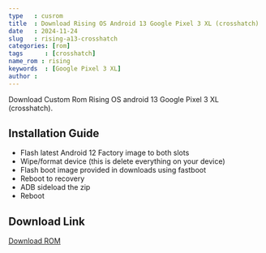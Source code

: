 ```yaml
---
type   : cusrom
title  : Download Rising OS Android 13 Google Pixel 3 XL (crosshatch)
date   : 2024-11-24
slug   : rising-a13-crosshatch
categories: [rom]
tags      : [crosshatch]
name_rom : rising
keywords  : [Google Pixel 3 XL]
author :
---
```


Download Custom Rom Rising OS android 13 Google Pixel 3 XL (crosshatch).

 
## Installation Guide
- Flash latest Android 12 Factory image to both slots
- Wipe/format device (this is delete everything on your device)
- Flash boot image provided in downloads using fastboot
- Reboot to recovery
- ADB sideload the zip
- Reboot



## Download Link
[Download ROM](https://drive.google.com/drive/folders/1sM57SUbQoJ2fFTEanQLahUJQLFJoRlxF)
